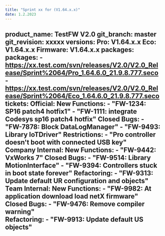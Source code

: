 ```yaml
---
title: "Sprint xx for (V1.64.x.x)"
date: 1.2.2023
---
```

product_name: TestFW V2.0
git_branch: master
git_revision: xxxxx
versions:
    Pro: V1.64.x.x
    Eco: V1.64.x.x
    Firmware: V1.64.x.x
packages: 
    packages: 
    - https://xx.test.com/svn/releases/V2.0/V2.0_Release/Sprint%2064/Pro_1.64.6.0_21.9.8.777.seco
    - https://xx.test.com/svn/releases/V2.0/V2.0_Release/Sprint%2064/Eco_1.64.6.0_21.9.8.777.seco
tickets:
    Official:
        New Functions:
            - "FW-1234: SP16 patch4 hotfix1"
            - "FW-1111: integrate Codesys sp16 patch4 hotfix"
        Closed Bugs:
            - "FW-7878: Block DataLogManager"
            - "FW-9493: Library IoTDriver"
        Restrictions:
            - "Pro controller doesn't boot with connected USB key"          
    Company Internal:
        New Functions:
            - "FW-9442: VxWorks 7"
        Closed Bugs:
            - "FW-9514: Library MotionInterface"
            - "FW-9394: Controllers stuck in boot state forever"
        Refactoring:
            - "FW-9313: Update default UR configuration and objects"
    Team Internal:
        New Functions:
            - "FW-9982: At application download load netX firmware"
        Closed Bugs:
            - "FW-9476: Remove compiler warning"    
        Refactoring:
            - "FW-9913: Update default US objects" 
---
